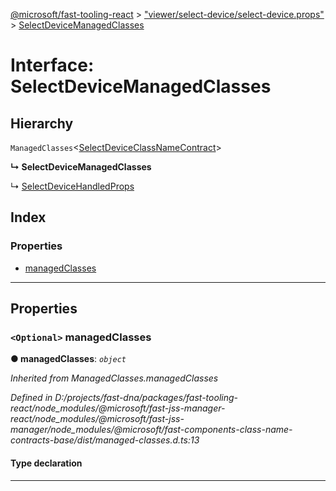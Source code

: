 [@microsoft/fast-tooling-react](../README.md) > ["viewer/select-device/select-device.props"](../modules/_viewer_select_device_select_device_props_.md) > [SelectDeviceManagedClasses](../interfaces/_viewer_select_device_select_device_props_.selectdevicemanagedclasses.md)

# Interface: SelectDeviceManagedClasses

## Hierarchy

 `ManagedClasses`<[SelectDeviceClassNameContract](_viewer_select_device_select_device_class_name_contract_.selectdeviceclassnamecontract.md)>

**↳ SelectDeviceManagedClasses**

↳  [SelectDeviceHandledProps](_viewer_select_device_select_device_props_.selectdevicehandledprops.md)

## Index

### Properties

* [managedClasses](_viewer_select_device_select_device_props_.selectdevicemanagedclasses.md#managedclasses)

---

## Properties

<a id="managedclasses"></a>

### `<Optional>` managedClasses

**● managedClasses**: *`object`*

*Inherited from ManagedClasses.managedClasses*

*Defined in D:/projects/fast-dna/packages/fast-tooling-react/node_modules/@microsoft/fast-jss-manager-react/node_modules/@microsoft/fast-jss-manager/node_modules/@microsoft/fast-components-class-name-contracts-base/dist/managed-classes.d.ts:13*

#### Type declaration

___

